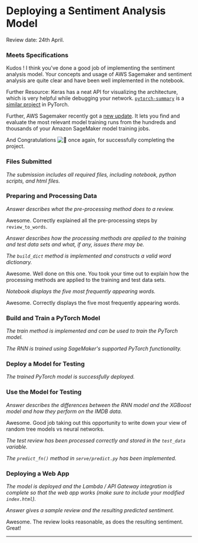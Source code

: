 # Deploying a Sentiment Analysis Model

Review date: 24th April.



### Meets Specifications 

Kudos ! I think you've done a good job of implementing the sentiment analysis model. Your concepts and usage of AWS Sagemaker and sentiment analysis are quite clear and have been well implemented in the notebook.

Further Resource: Keras has a neat API for visualizing the architecture, which is very helpful while debugging your network. [`pytorch-summary`](https://github.com/sksq96/pytorch-summary/) is a [similar project](https://github.com/sksq96/pytorch-summary/) in PyTorch.

Further, AWS Sagemaker recently got a [new update](https://aws.amazon.com/blogs/machine-learning/amazon-sagemaker-now-comes-with-new-capabilities-for-accelerating-machine-learning-experimentation/). It lets you find and evaluate the most relevant model training runs from the hundreds and thousands of your Amazon SageMaker model training jobs.

And Congratulations ![:tada:](https://review.udacity.com/assets/images/emojis/tada.png) once again, for successfully completing the project.



### Files Submitted 

*The submission includes all required files, including notebook, python scripts, and html files.*



### Preparing and Processing Data 

*Answer describes what the pre-processing method does to a review.*

Awesome. Correctly explained all the pre-processing steps by `review_to_words`.

*Answer describes how the processing methods are applied to the training and test data sets and what, if any, issues there may be.*

*The `build_dict` method is implemented and constructs a valid word dictionary.*

Awesome. Well done on this one. You took your time out to explain how the processing methods are applied to the training and test data sets.

*Notebook displays the five most frequently appearing words.*

Awesome. Correctly displays the five most frequently appearing words.



### Build and Train a PyTorch Model 

*The train method is implemented and can be used to train the PyTorch model.*

*The RNN is trained using SageMaker's supported PyTorch functionality.*



### Deploy a Model for Testing 

*The trained PyTorch model is successfully deployed.*



### Use the Model for Testing 

*Answer describes the differences between the RNN model and the XGBoost model and how they perform on the IMDB data.*

Awesome. Good job taking out this opportunity to write down your view of random tree models vs neural networks.

*The test review has been processed correctly and stored in the `test_data` variable.*

*The `predict_fn()` method in `serve/predict.py` has been implemented.*



### Deploying a Web App 

*The model is deployed and the Lambda / API Gateway integration is complete so that the web app works (make sure to include your modified `index.html`).*

*Answer gives a sample review and the resulting predicted sentiment.*

Awesome. The review looks reasonable, as does the resulting sentiment. Great!

---

